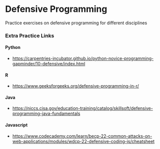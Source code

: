 # Defensive Programming
Practice exercises on defensive programming for different disciplines 


### Extra Practice Links

#### Python
- https://carpentries-incubator.github.io/python-novice-programming-gapminder/10-defensive/index.html

#### R
- https://www.geeksforgeeks.org/defensive-programming-in-r/

#### Java
- https://niccs.cisa.gov/education-training/catalog/skillsoft/defensive-programming-java-fundamentals

#### Javascript
- https://www.codecademy.com/learn/becp-22-common-attacks-on-web-applications/modules/wdcp-22-defensive-coding-js/cheatsheet
